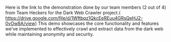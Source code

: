 Here is the link to the demonstration done by our team members (2 out of 4) from Team Heckers for the Dark Web Crawler project.( https://drive.google.com/file/d/1Wftbqz1QkcEeREuu4GRsQeHJ2-0vOw8A/view)
This demo showcases the core functionality and features we've implemented to effectively crawl and extract data from the dark web while maintaining anonymity and security.
